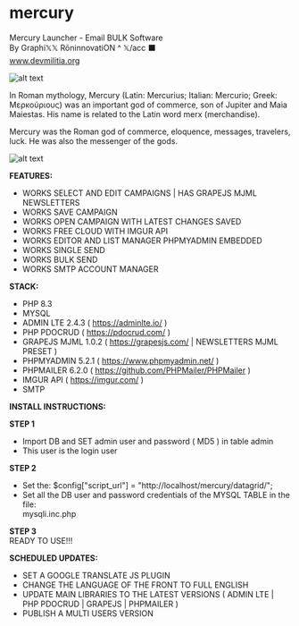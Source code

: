 # mercury
Mercury Launcher - Email BULK Software <BR>
By Graphi𝕏𝕏 RōninnovatiON ^ 𝕏/acc ⬛️ <BR>
www.devmilitia.org<br>

![alt text](https://i.postimg.cc/G3jYqg6y/Mercurius.jpg)<br>

In Roman mythology, Mercury (Latin: Mercurius; Italian: Mercurio; Greek: Μερκούριους) was an important god of commerce, son of Jupiter and Maia Maiestas. His name is related to the Latin word merx (merchandise).<br>

Mercury was the Roman god of commerce, eloquence, messages, travelers, luck. He was also the messenger of the gods.<br>

![alt text](https://i.postimg.cc/d03P6nnm/screenshot-2025-02-16-at-05-18-43.png)<br>

<strong>FEATURES:</strong><BR>
- WORKS SELECT AND EDIT CAMPAIGNS | HAS GRAPEJS MJML NEWSLETTERS<BR>
- WORKS SAVE CAMPAIGN<BR>
- WORKS OPEN CAMPAIGN WITH LATEST CHANGES SAVED<BR>
- WORKS FREE CLOUD WITH IMGUR API<BR>
- WORKS EDITOR AND LIST MANAGER PHPMYADMIN EMBEDDED<BR>
- WORKS SINGLE SEND<BR>
- WORKS BULK SEND<BR>
- WORKS SMTP ACCOUNT MANAGER<BR>

<strong>STACK:</strong><BR>
- PHP 8.3<BR>
- MYSQL<BR>
- ADMIN LTE 2.4.3 ( https://adminlte.io/ )<BR>
- PHP PDOCRUD ( https://pdocrud.com/ )
- GRAPEJS MJML 1.0.2 ( https://grapesjs.com/ | NEWSLETTERS MJML PRESET )<BR>
- PHPMYADMIN 5.2.1 ( https://www.phpmyadmin.net/ )<BR>
- PHPMAILER 6.2.0 ( https://github.com/PHPMailer/PHPMailer )<BR>
- IMGUR API ( https://imgur.com/ )<BR>
- SMTP<BR>

<strong>INSTALL INSTRUCTIONS:</strong><BR>

<strong>STEP 1</strong><BR>
- Import DB and SET admin user and password ( MD5 ) in table admin<BR>
- This user is the login user<BR>

<strong>STEP 2</strong><BR>
- Set the: $config["script_url"] = "http://localhost/mercury/datagrid/"; <br>
- Set all the DB user and password credentials of the MYSQL TABLE in the file:<BR>
mysqli.inc.php<BR>

<strong>STEP 3</strong><br>
READY TO USE!!!<BR>

<strong>SCHEDULED UPDATES:</strong><br>
- SET A GOOGLE TRANSLATE JS PLUGIN
- CHANGE THE LANGUAGE OF THE FRONT TO FULL ENGLISH
- UPDATE MAIN LIBRARIES TO THE LATEST VERSIONS ( ADMIN LTE | PHP PDOCRUD | GRAPEJS | PHPMAILER )
- PUBLISH A MULTI USERS VERSION
